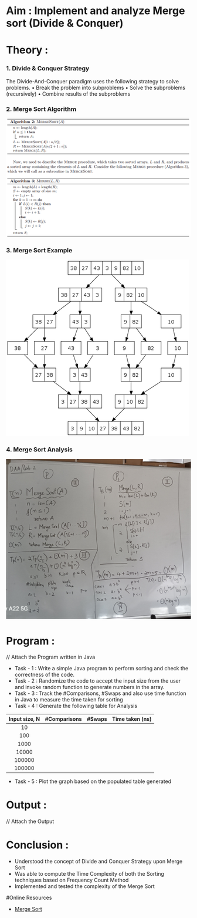 # Aim : Implement and analyze Merge sort  (Divide & Conquer)
  
# Theory : 

### 1. Divide & Conquer Strategy
The Divide-And-Conquer paradigm uses the following strategy to solve problems.
• Break the problem into subproblems
• Solve the subproblems (recursively)
• Combine results of the subproblems

### 2. Merge Sort Algorithm

![Algorithm](https://github.com/LifnaJos/Design-Analysis-of-Algorithm-Lab/blob/main/Experiments/Merge-Sort-Algo.png)

### 3. Merge Sort Example

![Example](https://github.com/LifnaJos/Design-Analysis-of-Algorithm-Lab/blob/main/Experiments/Merge-Sort-example.png)

### 4. Merge Sort Analysis

![Analysis](https://github.com/LifnaJos/Design-Analysis-of-Algorithm-Lab/blob/main/Experiments/MergeSort-Analysis.jpg)

# Program : 
// Attach the Program written in Java
- Task - 1 : Write a simple Java program to perform sorting and check the correctness of the code.
- Task - 2 : Randomize the code to accept the input size from the user and invoke random function to generate numbers in the array.
- Task - 3 : Track the #Comparisons, #Swaps and also use time function in Java to measure the time taken for sorting
- Task - 4 : Generate the following table for Analysis
  
| Input size, N | #Comparisons | #Swaps  | Time taken (ns) |
| :-------------:| :--------: | :--------------:  | :----------: |
| 10             |    |   |  |  |
| 100             |    |   |  |  |
| 1000             |    |   |  |  |
| 10000             |    |   |  |  |
| 100000             |    |   |  |  |
| 100000             |    |   |  |  |

- Task - 5 : Plot the graph based on the populated table generated
  
# Output :
// Attach the Output

# Conclusion : 
* Understood the concept of Divide and Conquer Strategy upon Merge Sort
* Was able to compute the Time Complexity of both the Sorting techniques based on Frequency Count Method
* Implemented and tested the complexity of the Merge Sort

#Online Resources
* [Merge Sort](https://web.stanford.edu/class/archive/cs/cs161/cs161.1176/Lectures/CS161Lecture02.pdf)
